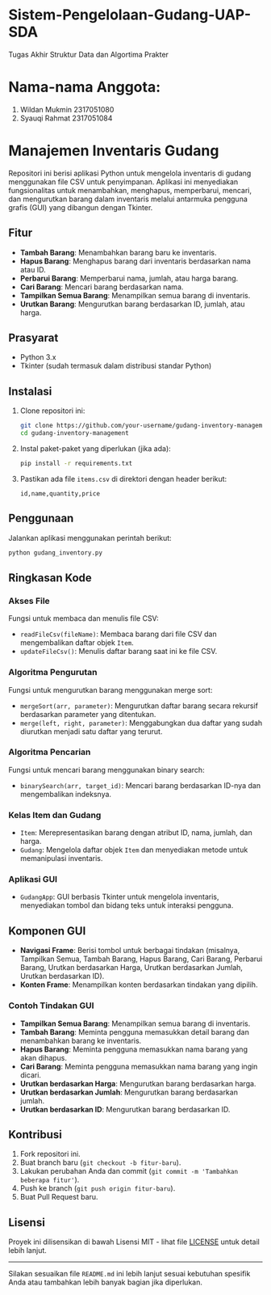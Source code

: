# Sistem-Pengelolaan-Gudang-UAP-SDA
Tugas Akhir Struktur Data dan Algortima Prakter

# Nama-nama Anggota:
1. Wildan Mukmin 2317051080
2. Syauqi Rahmat 2317051084

# Manajemen Inventaris Gudang

Repositori ini berisi aplikasi Python untuk mengelola inventaris di gudang menggunakan file CSV untuk penyimpanan. Aplikasi ini menyediakan fungsionalitas untuk menambahkan, menghapus, memperbarui, mencari, dan mengurutkan barang dalam inventaris melalui antarmuka pengguna grafis (GUI) yang dibangun dengan Tkinter.

## Fitur

- **Tambah Barang**: Menambahkan barang baru ke inventaris.
- **Hapus Barang**: Menghapus barang dari inventaris berdasarkan nama atau ID.
- **Perbarui Barang**: Memperbarui nama, jumlah, atau harga barang.
- **Cari Barang**: Mencari barang berdasarkan nama.
- **Tampilkan Semua Barang**: Menampilkan semua barang di inventaris.
- **Urutkan Barang**: Mengurutkan barang berdasarkan ID, jumlah, atau harga.

## Prasyarat

- Python 3.x
- Tkinter (sudah termasuk dalam distribusi standar Python)

## Instalasi

1. Clone repositori ini:

    ```sh
    git clone https://github.com/your-username/gudang-inventory-management.git
    cd gudang-inventory-management
    ```

2. Instal paket-paket yang diperlukan (jika ada):

    ```sh
    pip install -r requirements.txt
    ```

3. Pastikan ada file `items.csv` di direktori dengan header berikut:

    ```csv
    id,name,quantity,price
    ```

## Penggunaan

Jalankan aplikasi menggunakan perintah berikut:

```sh
python gudang_inventory.py
```

## Ringkasan Kode

### Akses File

Fungsi untuk membaca dan menulis file CSV:

- `readFileCsv(fileName)`: Membaca barang dari file CSV dan mengembalikan daftar objek `Item`.
- `updateFileCsv()`: Menulis daftar barang saat ini ke file CSV.

### Algoritma Pengurutan

Fungsi untuk mengurutkan barang menggunakan merge sort:

- `mergeSort(arr, parameter)`: Mengurutkan daftar barang secara rekursif berdasarkan parameter yang ditentukan.
- `merge(left, right, parameter)`: Menggabungkan dua daftar yang sudah diurutkan menjadi satu daftar yang terurut.

### Algoritma Pencarian

Fungsi untuk mencari barang menggunakan binary search:

- `binarySearch(arr, target_id)`: Mencari barang berdasarkan ID-nya dan mengembalikan indeksnya.

### Kelas Item dan Gudang

- `Item`: Merepresentasikan barang dengan atribut ID, nama, jumlah, dan harga.
- `Gudang`: Mengelola daftar objek `Item` dan menyediakan metode untuk memanipulasi inventaris.

### Aplikasi GUI

- `GudangApp`: GUI berbasis Tkinter untuk mengelola inventaris, menyediakan tombol dan bidang teks untuk interaksi pengguna.

## Komponen GUI

- **Navigasi Frame**: Berisi tombol untuk berbagai tindakan (misalnya, Tampilkan Semua, Tambah Barang, Hapus Barang, Cari Barang, Perbarui Barang, Urutkan berdasarkan Harga, Urutkan berdasarkan Jumlah, Urutkan berdasarkan ID).
- **Konten Frame**: Menampilkan konten berdasarkan tindakan yang dipilih.

### Contoh Tindakan GUI

- **Tampilkan Semua Barang**: Menampilkan semua barang di inventaris.
- **Tambah Barang**: Meminta pengguna memasukkan detail barang dan menambahkan barang ke inventaris.
- **Hapus Barang**: Meminta pengguna memasukkan nama barang yang akan dihapus.
- **Cari Barang**: Meminta pengguna memasukkan nama barang yang ingin dicari.
- **Urutkan berdasarkan Harga**: Mengurutkan barang berdasarkan harga.
- **Urutkan berdasarkan Jumlah**: Mengurutkan barang berdasarkan jumlah.
- **Urutkan berdasarkan ID**: Mengurutkan barang berdasarkan ID.

## Kontribusi

1. Fork repositori ini.
2. Buat branch baru (`git checkout -b fitur-baru`).
3. Lakukan perubahan Anda dan commit (`git commit -m 'Tambahkan beberapa fitur'`).
4. Push ke branch (`git push origin fitur-baru`).
5. Buat Pull Request baru.

## Lisensi

Proyek ini dilisensikan di bawah Lisensi MIT - lihat file [LICENSE](LICENSE) untuk detail lebih lanjut.

---

Silakan sesuaikan file `README.md` ini lebih lanjut sesuai kebutuhan spesifik Anda atau tambahkan lebih banyak bagian jika diperlukan.